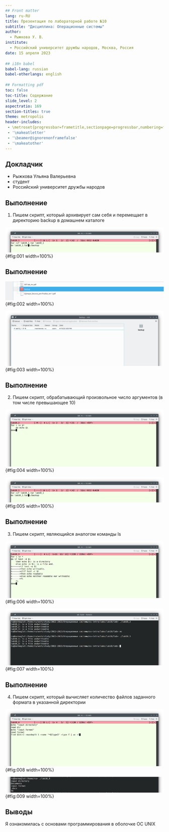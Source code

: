```yaml
---
## Front matter
lang: ru-RU
title: Презентация по лабораторной работе №10
subtitle: "Дисциплина: Операционные системы"
author:
  - Рыжкова У. В.
institute:
  - Российский университет дружбы народов, Москва, Россия
date: 15 апреля 2023

## i18n babel
babel-lang: russian
babel-otherlangs: english

## Formatting pdf
toc: false
toc-title: Содержание
slide_level: 2
aspectratio: 169
section-titles: true
theme: metropolis
header-includes:
 - \metroset{progressbar=frametitle,sectionpage=progressbar,numbering=fraction}
 - '\makeatletter'
 - '\beamer@ignorenonframefalse'
 - '\makeatother'
---
```


## Докладчик

  * Рыжкова Ульяна Валерьевна
  * студент
  * Российский университет дружбы народов

## Выполнение 

1. Пишем скрипт, который архивирует сам себя и перемещает в директорию backup в домашнем каталоге

![код](image/1.png){#fig:001 width=100%}

## Выполнение

![backup в домашнем каталоге](image/2.png){#fig:002 width=100%}

![содержание backup](image/3.png){#fig:003 width=100%}

## Выполнение

2. Пишем скрипт, обрабатывающий произвольное число аргументов (в том числе превышающее 10)

![код](image/4.png){#fig:004 width=100%}

![результат вывода 11 аргументов](image/1.png){#fig:005 width=100%}

## Выполнение

3. Пишем скрипт, являющийся аналогом команды ls

![код](image/6.png){#fig:006 width=100%}

![вывод информации о файлах](image/7.png){#fig:007 width=100%}

## Выполнение

4. Пишем скрипт, который вычисляет количество файлов заданного формата в указанной директории

![код](image/9.png){#fig:008 width=100%}

![вывод информации о каталоге](image/8.png){#fig:009 width=100%}

## Выводы

Я ознакомилась с основами программирования в оболочке OC UNIX
